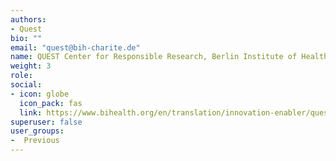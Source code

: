 ```yaml
---
authors:
- Quest
bio: ""
email: "quest@bih-charite.de"
name: QUEST Center for Responsible Research, Berlin Institute of Health @Charité
weight: 3
role: 
social:
- icon: globe
  icon_pack: fas 
  link: https://www.bihealth.org/en/translation/innovation-enabler/quest-center
superuser: false
user_groups:
-  Previous
---
```


